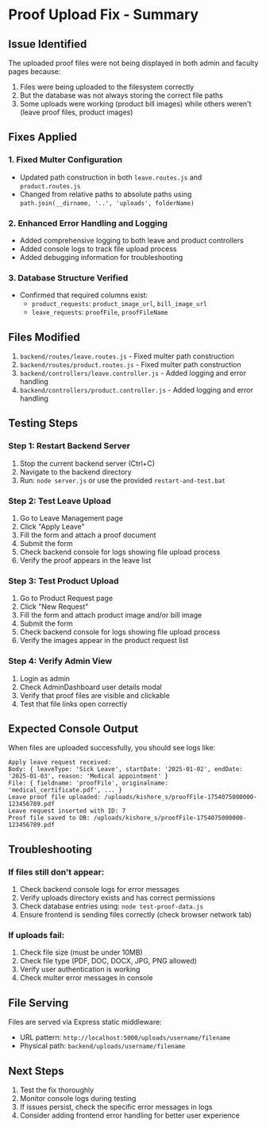 # Proof Upload Fix - Summary

## Issue Identified
The uploaded proof files were not being displayed in both admin and faculty pages because:
1. Files were being uploaded to the filesystem correctly
2. But the database was not always storing the correct file paths
3. Some uploads were working (product bill images) while others weren't (leave proof files, product images)

## Fixes Applied

### 1. Fixed Multer Configuration
- Updated path construction in both `leave.routes.js` and `product.routes.js`
- Changed from relative paths to absolute paths using `path.join(__dirname, '..', 'uploads', folderName)`

### 2. Enhanced Error Handling and Logging
- Added comprehensive logging to both leave and product controllers
- Added console logs to track file upload process
- Added debugging information for troubleshooting

### 3. Database Structure Verified
- Confirmed that required columns exist:
  - `product_requests`: `product_image_url`, `bill_image_url`
  - `leave_requests`: `proofFile`, `proofFileName`

## Files Modified
1. `backend/routes/leave.routes.js` - Fixed multer path construction
2. `backend/routes/product.routes.js` - Fixed multer path construction  
3. `backend/controllers/leave.controller.js` - Added logging and error handling
4. `backend/controllers/product.controller.js` - Added logging and error handling

## Testing Steps

### Step 1: Restart Backend Server
1. Stop the current backend server (Ctrl+C)
2. Navigate to the backend directory
3. Run: `node server.js` or use the provided `restart-and-test.bat`

### Step 2: Test Leave Upload
1. Go to Leave Management page
2. Click "Apply Leave"
3. Fill the form and attach a proof document
4. Submit the form
5. Check backend console for logs showing file upload process
6. Verify the proof appears in the leave list

### Step 3: Test Product Upload
1. Go to Product Request page
2. Click "New Request"
3. Fill the form and attach product image and/or bill image
4. Submit the form
5. Check backend console for logs showing file upload process
6. Verify the images appear in the product request list

### Step 4: Verify Admin View
1. Login as admin
2. Check AdminDashboard user details modal
3. Verify that proof files are visible and clickable
4. Test that file links open correctly

## Expected Console Output
When files are uploaded successfully, you should see logs like:
```
Apply leave request received:
Body: { leaveType: 'Sick Leave', startDate: '2025-01-02', endDate: '2025-01-03', reason: 'Medical appointment' }
File: { fieldname: 'proofFile', originalname: 'medical_certificate.pdf', ... }
Leave proof file uploaded: /uploads/kishore_s/proofFile-1754075000000-123456789.pdf
Leave request inserted with ID: 7
Proof file saved to DB: /uploads/kishore_s/proofFile-1754075000000-123456789.pdf
```

## Troubleshooting

### If files still don't appear:
1. Check backend console logs for error messages
2. Verify uploads directory exists and has correct permissions
3. Check database entries using: `node test-proof-data.js`
4. Ensure frontend is sending files correctly (check browser network tab)

### If uploads fail:
1. Check file size (must be under 10MB)
2. Check file type (PDF, DOC, DOCX, JPG, PNG allowed)
3. Verify user authentication is working
4. Check multer error messages in console

## File Serving
Files are served via Express static middleware:
- URL pattern: `http://localhost:5000/uploads/username/filename`
- Physical path: `backend/uploads/username/filename`

## Next Steps
1. Test the fix thoroughly
2. Monitor console logs during testing
3. If issues persist, check the specific error messages in logs
4. Consider adding frontend error handling for better user experience